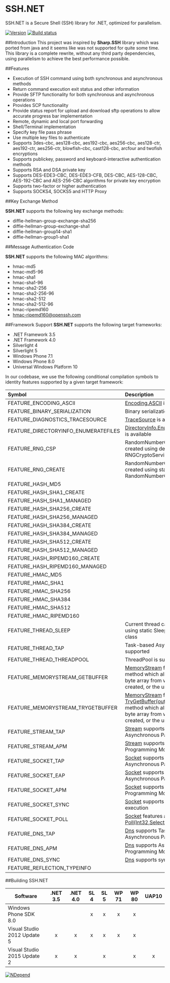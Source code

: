 SSH.NET
=======
SSH.NET is a Secure Shell (SSH) library for .NET, optimized for parallelism.

[![Version](https://img.shields.io/nuget/vpre/SSH.NET.svg)](https://www.nuget.org/packages/SSH.NET)
[![Build status](https://ci.appveyor.com/api/projects/status/ih77qu6tap3o92gu/branch/develop?svg=true)](https://ci.appveyor.com/api/projects/status/ih77qu6tap3o92gu/branch/develop)

##Introduction
This project was inspired by **Sharp.SSH** library which was ported from java and it seems like was not supported for quite some time. This library is a complete rewrite, without any third party dependencies, using parallelism to achieve the best performance possible.

##Features
* Execution of SSH command using both synchronous and asynchronous methods
* Return command execution exit status and other information 
* Provide SFTP functionality for both synchronous and asynchronous operations
* Provides SCP functionality
* Provide status report for upload and download sftp operations to allow accurate progress bar implementation 
* Remote, dynamic and local port forwarding 
* Shell/Terminal implementation
* Specify key file pass phrase
* Use multiple key files to authenticate 
* Supports 3des-cbc, aes128-cbc, aes192-cbc, aes256-cbc, aes128-ctr, aes192-ctr, aes256-ctr, blowfish-cbc, cast128-cbc, arcfour and twofish encryptions
* Supports publickey, password and keyboard-interactive authentication methods 
* Supports RSA and DSA private key 
* Supports DES-EDE3-CBC, DES-EDE3-CFB, DES-CBC, AES-128-CBC, AES-192-CBC and AES-256-CBC algorithms for private key encryption
* Supports two-factor or higher authentication
* Supports SOCKS4, SOCKS5 and HTTP Proxy

##Key Exchange Method

**SSH.NET** supports the following key exchange methods:
* diffie-hellman-group-exchange-sha256
* diffie-hellman-group-exchange-sha1
* diffie-hellman-group14-sha1
* diffie-hellman-group1-sha1

##Message Authentication Code

**SSH.NET** supports the following MAC algorithms:
* hmac-md5
* hmac-md5-96
* hmac-sha1
* hmac-sha1-96
* hmac-sha2-256
* hmac-sha2-256-96
* hmac-sha2-512
* hmac-sha2-512-96
* hmac-ripemd160
* hmac-ripemd160@openssh.com

##Framework Support
**SSH.NET** supports the following target frameworks:
* .NET Framework 3.5 
* .NET Framework 4.0 
* Silverlight 4 
* Silverlight 5 
* Windows Phone 7.1 
* Windows Phone 8.0
* Universal Windows Platform 10

In our codebase, we use the following conditional compilation symbols to identity features supported by a given target framework:

Symbol                               | Description
:----------------------------------- | :--------------------------------------------------------------------------------
FEATURE_ENCODING_ASCII               | [Encoding.ASCII](https://msdn.microsoft.com/en-us/library/system.text.encoding.ascii(v=vs.110).aspx) is available
FEATURE_BINARY_SERIALIZATION         | Binary serialization is supported.
FEATURE_DIAGNOSTICS_TRACESOURCE      | [TraceSource](https://msdn.microsoft.com/en-us/library/system.diagnostics.tracesource.aspx) is available
FEATURE_DIRECTORYINFO_ENUMERATEFILES | [DirectoryInfo.EnumerationFiles(string)](https://msdn.microsoft.com/en-us/library/dd413343(v=vs.110).aspx) is available
FEATURE_RNG_CSP                      | RandomNumberGenerator can be created using default ctor of RNGCryptoServiceProvider
FEATURE_RNG_CREATE                   | RandomNumberGenerator can be created using static Create method on RandomNumberGenerator
FEATURE_HASH_MD5                     |
FEATURE_HASH_SHA1_CREATE             |
FEATURE_HASH_SHA1_MANAGED            |
FEATURE_HASH_SHA256_CREATE           |
FEATURE_HASH_SHA256_MANAGED          |
FEATURE_HASH_SHA384_CREATE           |
FEATURE_HASH_SHA384_MANAGED          |
FEATURE_HASH_SHA512_CREATE           |
FEATURE_HASH_SHA512_MANAGED          |
FEATURE_HASH_RIPEMD160_CREATE        |
FEATURE_HASH_RIPEMD160_MANAGED       |
FEATURE_HMAC_MD5                     |
FEATURE_HMAC_SHA1                    |
FEATURE_HMAC_SHA256                  |
FEATURE_HMAC_SHA384                  |
FEATURE_HMAC_SHA512                  |
FEATURE_HMAC_RIPEMD160               |
FEATURE_THREAD_SLEEP                 | Current thread can be suspended using static Sleep method on Thread class
FEATURE_THREAD_TAP                   | Task-based Asynchronous Pattern is supported
FEATURE_THREAD_THREADPOOL            | ThreadPool is supported
FEATURE_MEMORYSTREAM_GETBUFFER       | [MemoryStream](https://msdn.microsoft.com/en-us/library/system.io.memorystream.aspx) features a [GetBuffer()](https://msdn.microsoft.com/en-us/library/system.io.memorystream.getbuffer.aspx) method which allows access to the byte array from which this stream was created, or the underlying array 
FEATURE_MEMORYSTREAM_TRYGETBUFFER    | [MemoryStream](https://msdn.microsoft.com/en-us/library/system.io.memorystream.aspx) features a [TryGetBuffer(out ArraySegment<byte>)](https://msdn.microsoft.com/en-us/library/system.io.memorystream.trygetbuffer.aspx) method which allows access to the byte array from which this stream was created, or the underlying array
FEATURE_STREAM_TAP                   | [Stream](https://msdn.microsoft.com/en-us/library/system.io.stream.aspx) supports Task-based Asynchronous Pattern (TAP)
FEATURE_STREAM_APM                   | [Stream](https://msdn.microsoft.com/en-us/library/system.io.stream.aspx) supports Asynchronous Programming Model (APM)
FEATURE_SOCKET_TAP                   | [Socket](https://msdn.microsoft.com/en-us/library/system.net.sockets.socket.aspx) supports Task-based Asynchronous Pattern (TAP)
FEATURE_SOCKET_EAP                   | [Socket](https://msdn.microsoft.com/en-us/library/system.net.sockets.socket.aspx) supports Event-based Asynchronous Pattern (EAP)
FEATURE_SOCKET_APM                   | [Socket](https://msdn.microsoft.com/en-us/library/system.net.sockets.socket.aspx) supports Asynchronous Programming Model (APM)
FEATURE_SOCKET_SYNC                  | [Socket](https://msdn.microsoft.com/en-us/library/system.net.sockets.socket.aspx) supports synchronous execution
FEATURE_SOCKET_POLL                  | [Socket](https://msdn.microsoft.com/en-us/library/system.net.sockets.socket.aspx) features a [Poll(Int32,SelectMode)](https://msdn.microsoft.com/en-us/library/system.net.sockets.socket.poll.aspx) method
FEATURE_DNS_TAP                      | [Dns](https://msdn.microsoft.com/en-us/library/system.net.dns.aspx) supports Task-based Asynchronous Pattern (TAP)
FEATURE_DNS_APM                      | [Dns](https://msdn.microsoft.com/en-us/library/system.net.dns.aspx) supports Asynchronous Programming Model (APM)
FEATURE_DNS_SYNC                     | [Dns](https://msdn.microsoft.com/en-us/library/system.net.dns.aspx) supports synchronous execution
FEATURE_REFLECTION_TYPEINFO          |

##Building SSH.NET

Software                          | .NET 3.5 | .NET 4.0 | SL 4 | SL 5 | WP 71 | WP 80 | UAP10
--------------------------------- | :------: | :------: | :--: | :--: | :---: | :---: | :---:
Windows Phone SDK 8.0             |          |          | x    | x    | x     | x     |
Visual Studio 2012 Update 5       | x        | x        | x    | x    | x     | x     |
Visual Studio 2015 Update 2       | x        | x        |      | x    |       | x     | x

[![NDepend](http://download-codeplex.sec.s-msft.com/Download?ProjectName=sshnet&DownloadId=629750)](http://ndepend.com)
